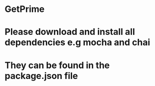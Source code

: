 # GetPrime
# Please download and install all dependencies e.g mocha and chai
# They can be found in the package.json file
